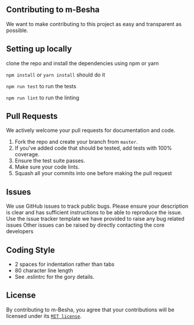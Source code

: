 ## Contributing to m-Besha

We want to make contributing to this project as easy and transparent as
possible.

## Setting up locally
clone the repo and install the dependencies using npm or yarn

`npm install` or `yarn install` should do it

`npm run test` to run the tests

`npm run lint` to run the linting


## Pull Requests

We actively welcome your pull requests for documentation and code.

1. Fork the repo and create your branch from `master`.
2. If you've added code that should be tested, add tests with 100% coverage.
3. Ensure the test suite passes.
4. Make sure your code lints.
5. Squash all your commits into one before making the pull request

## Issues

We use GitHub issues to track public bugs. Please ensure your description is
clear and has sufficient instructions to be able to reproduce the issue.
Use the issue tracker template we have provided to raise any bug related issues
Other issues can be raised by directly contacting the core developers


## Coding Style

* 2 spaces for indentation rather than tabs
* 80 character line length
* See .eslintrc for the gory details.

## License

By contributing to m-Besha, you agree that your contributions will be
licensed under its [`MIT license`](LICENSE).
